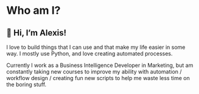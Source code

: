 # Who am I?

## 👋 Hi, I’m Alexis!

I love to build things that I can use and that make my life easier in some way. I mostly use Python, and love creating automated processes. 

Currently I work as a Business Intelligence Developer in Marketing, but am constantly taking new courses to improve my ability with automation / workflow design / creating fun new scripts to help me waste less time on the boring stuff.
